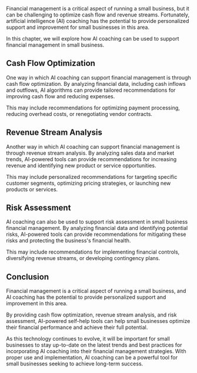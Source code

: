 
Financial management is a critical aspect of running a small business, but it can be challenging to optimize cash flow and revenue streams. Fortunately, artificial intelligence (AI) coaching has the potential to provide personalized support and improvement for small businesses in this area.

In this chapter, we will explore how AI coaching can be used to support financial management in small business.

Cash Flow Optimization
----------------------

One way in which AI coaching can support financial management is through cash flow optimization. By analyzing financial data, including cash inflows and outflows, AI algorithms can provide tailored recommendations for improving cash flow and reducing expenses.

This may include recommendations for optimizing payment processing, reducing overhead costs, or renegotiating vendor contracts.

Revenue Stream Analysis
-----------------------

Another way in which AI coaching can support financial management is through revenue stream analysis. By analyzing sales data and market trends, AI-powered tools can provide recommendations for increasing revenue and identifying new product or service opportunities.

This may include personalized recommendations for targeting specific customer segments, optimizing pricing strategies, or launching new products or services.

Risk Assessment
---------------

AI coaching can also be used to support risk assessment in small business financial management. By analyzing financial data and identifying potential risks, AI-powered tools can provide recommendations for mitigating these risks and protecting the business's financial health.

This may include recommendations for implementing financial controls, diversifying revenue streams, or developing contingency plans.

Conclusion
----------

Financial management is a critical aspect of running a small business, and AI coaching has the potential to provide personalized support and improvement in this area.

By providing cash flow optimization, revenue stream analysis, and risk assessment, AI-powered self-help tools can help small businesses optimize their financial performance and achieve their full potential.

As this technology continues to evolve, it will be important for small businesses to stay up-to-date on the latest trends and best practices for incorporating AI coaching into their financial management strategies. With proper use and implementation, AI coaching can be a powerful tool for small businesses seeking to achieve long-term success.
